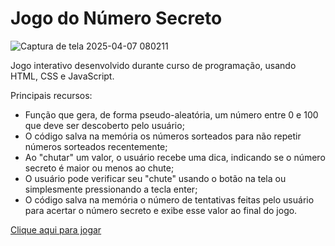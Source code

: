 # Jogo do Número Secreto

![Captura de tela 2025-04-07 080211](https://github.com/user-attachments/assets/fcb4ae6e-2bbc-4782-ab2b-13e568bc3038)

Jogo interativo desenvolvido durante curso de programação, usando HTML, CSS e JavaScript.

Principais recursos:
- Função que gera, de forma pseudo-aleatória, um número entre 0 e 100 que deve ser descoberto pelo usuário;
- O código salva na memória os números sorteados para não repetir números sorteados recentemente;
- Ao "chutar" um valor, o usuário recebe uma dica, indicando se o número secreto é maior ou menos ao chute;
- O usuário pode verificar seu "chute" usando o botão na tela ou simplesmente pressionando a tecla enter;
- O código salva na memória o número de tentativas feitas pelo usuário para acertar o número secreto e exibe esse valor ao final do jogo.

[Clique aqui para jogar](https://thyagoramon.github.io/jogo-do-numero-secreto/)
